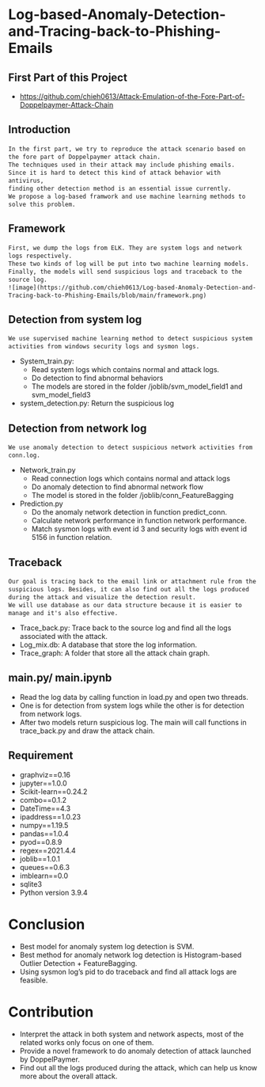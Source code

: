 # Log-based-Anomaly-Detection-and-Tracing-back-to-Phishing-Emails
## First Part of this Project
* https://github.com/chieh0613/Attack-Emulation-of-the-Fore-Part-of-Doppelpaymer-Attack-Chain

## Introduction
    In the first part, we try to reproduce the attack scenario based on the fore part of Doppelpaymer attack chain.
    The techniques used in their attack may include phishing emails.
    Since it is hard to detect this kind of attack behavior with antivirus, 
    finding other detection method is an essential issue currently.
    We propose a log-based framwork and use machine learning methods to solve this problem.

## Framework
    First, we dump the logs from ELK. They are system logs and network logs respectively.
    These two kinds of log will be put into two machine learning models.
    Finally, the models will send suspicious logs and traceback to the source log.
    ![image](https://github.com/chieh0613/Log-based-Anomaly-Detection-and-Tracing-back-to-Phishing-Emails/blob/main/framework.png)


## Detection from system log
    We use supervised machine learning method to detect suspicious system activities from windows security logs and sysmon logs.
* System_train.py: 
    * Read system logs which contains normal and attack logs.
    * Do detection to find abnormal behaviors
    * The models are stored in the folder /joblib/svm_model_field1 and svm_model_field3
* system_detection.py: Return the suspicious log

## Detection from network log
    We use anomaly detection to detect suspicious network activities from conn.log.
* Network_train.py
    * Read connection logs which contains normal and attack logs
    * Do anomaly detection to find abnormal network flow
    * The model is stored in the folder /joblib/conn_FeatureBagging
* Prediction.py 
    * Do the anomaly network detection in function predict_conn.
    * Calculate network performance in function network performance.
    * Match sysmon logs with event id 3 and security logs with event id 5156 in function relation.

## Traceback
    Our goal is tracing back to the email link or attachment rule from the suspicious logs. Besides, it can also find out all the logs produced during the attack and visualize the detection result.
    We will use database as our data structure because it is easier to manage and it's also effective.
* Trace_back.py: Trace back to the source log and find all the logs associated with the attack.
* Log_mix.db: A database that store the log information.
* Trace_graph: A folder that store all the attack chain graph.

## main.py/ main.ipynb
* Read the log data by calling function in load.py and open two threads. 
* One is for detection from system logs while the other is for detection from network logs. 
* After two models return suspicious log. The main will call functions in trace_back.py and draw the attack chain.

## Requirement
* graphviz==0.16
* jupyter==1.0.0
* Scikit-learn==0.24.2
* combo==0.1.2
* DateTime==4.3
* ipaddress==1.0.23
* numpy==1.19.5
* pandas==1.0.4
* pyod==0.8.9
* regex==2021.4.4
* joblib==1.0.1
* queues==0.6.3
* imblearn==0.0
* sqlite3
* Python version 3.9.4

# Conclusion 
* Best model for anomaly system log detection is SVM.
* Best method for anomaly network log detection is Histogram-based Outlier Detection + FeatureBagging. 
* Using sysmon log’s pid to do traceback and find all attack logs are feasible.

# Contribution
* Interpret the attack in both system and network aspects, most of the related works only focus on one of them.
* Provide a novel framework to do anomaly detection of attack launched by DoppelPaymer.
* Find out all the logs produced during the attack, which can help us know more about the overall attack.


